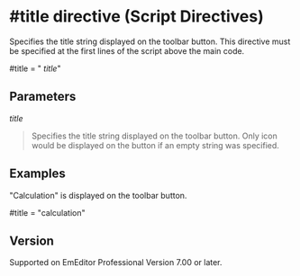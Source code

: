 # \#title directive (Script Directives)

Specifies the title string displayed on the toolbar button. This directive must be specified at the first lines of the script above the main code.

#title = " _title_"

## Parameters

_title_

> Specifies the title string displayed on the toolbar button. Only icon would be displayed on the button if an empty string was specified.

## Examples

"Calculation" is displayed on the toolbar button.

#title = "calculation"

## Version

Supported on EmEditor Professional Version 7.00 or later.
